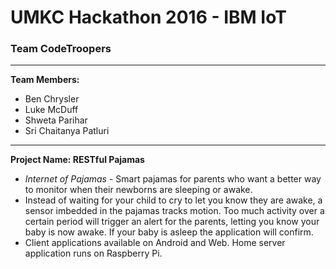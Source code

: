
# UMKC Hackathon 2016 - IBM IoT
### Team CodeTroopers
---
**Team Members:**
* Ben Chrysler
* Luke McDuff
* Shweta Parihar
* Sri Chaitanya Patluri

---
**Project Name: RESTful Pajamas**
* *Internet of Pajamas* - Smart pajamas for parents who want a better way to monitor when their newborns are sleeping or awake.
* Instead of waiting for your child to cry to let you know they are awake, a sensor imbedded in the pajamas tracks motion. Too much activity over a certain period will trigger an alert for the parents, letting you know your baby is now awake. If your baby is asleep the application will confirm.
* Client applications available on Android and Web. Home server application runs on Raspberry Pi.

